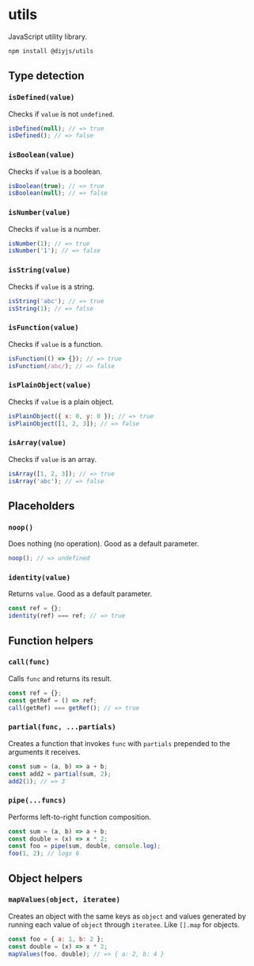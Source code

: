 # utils

JavaScript utility library.

```sh
npm install @diyjs/utils
```

## Type detection

### `isDefined(value)`

Checks if `value` is not `undefined`.

```js
isDefined(null); // => true
isDefined(); // => false
```

### `isBoolean(value)`

Checks if `value` is a boolean.

```js
isBoolean(true); // => true
isBoolean(null); // => false
```

### `isNumber(value)`

Checks if `value` is a number.

```js
isNumber(1); // => true
isNumber('1'); // => false
```

### `isString(value)`

Checks if `value` is a string.

```js
isString('abc'); // => true
isString(1); // => false
```

### `isFunction(value)`

Checks if `value` is a function.

```js
isFunction(() => {}); // => true
isFunction(/abc/); // => false
```

### `isPlainObject(value)`

Checks if `value` is a plain object.

```js
isPlainObject({ x: 0, y: 0 }); // => true
isPlainObject([1, 2, 3]); // => false
```

### `isArray(value)`

Checks if `value` is an array.

```js
isArray([1, 2, 3]); // => true
isArray('abc'); // => false
```

## Placeholders

### `noop()`

Does nothing (no operation). Good as a default parameter.

```js
noop(); // => undefined
```

### `identity(value)`

Returns `value`. Good as a default parameter.

```js
const ref = {};
identity(ref) === ref; // => true
```

## Function helpers

### `call(func)`

Calls `func` and returns its result.

```js
const ref = {};
const getRef = () => ref;
call(getRef) === getRef(); // => true
```

### `partial(func, ...partials)`

Creates a function that invokes `func` with `partials` prepended to the
arguments it receives.

```js
const sum = (a, b) => a + b;
const add2 = partial(sum, 2);
add2(1); // => 3
```

### `pipe(...funcs)`

Performs left-to-right function composition.

```js
const sum = (a, b) => a + b;
const double = (x) => x * 2;
const foo = pipe(sum, double, console.log);
foo(1, 2); // logs 6
```

## Object helpers

### `mapValues(object, iteratee)`

Creates an object with the same keys as `object` and values generated by running
each value of `object` through `iteratee`. Like `[].map` for objects.

```js
const foo = { a: 1, b: 2 };
const double = (x) => x * 2;
mapValues(foo, double); // => { a: 2, b: 4 }
```
